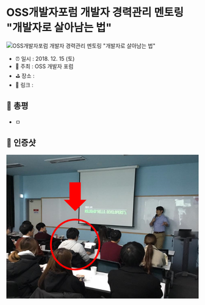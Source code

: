 # OSS개발자포럼 개발자 경력관리 멘토링 "개발자로 살아남는 법"

![OSS개발자포럼 개발자 경력관리 멘토링 "개발자로 살아남는 법"](image.jpg)

- ⏰ 일시 : 2018. 12. 15 (토)
- 💁 주최 : OSS 개발자 포럼 
- ⛳ 장소 : 
- 🔗 링크 : 

## 👏 총평 

- ㅁ

## 📸 인증샷

![인증샷](self.png)
